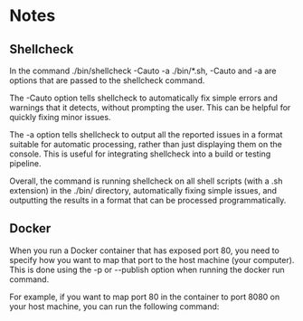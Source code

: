 # Notes

## Shellcheck
In the command ./bin/shellcheck -Cauto -a ./bin/*.sh, -Cauto and -a are options that are passed to the shellcheck command.

The -Cauto option tells shellcheck to automatically fix simple errors and warnings that it detects, without prompting the user. This can be helpful for quickly fixing minor issues.

The -a option tells shellcheck to output all the reported issues in a format suitable for automatic processing, rather than just displaying them on the console. This is useful for integrating shellcheck into a build or testing pipeline.

Overall, the command is running shellcheck on all shell scripts (with a .sh extension) in the ./bin/ directory, automatically fixing simple issues, and outputting the results in a format that can be processed programmatically.

## Docker
When you run a Docker container that has exposed port 80, you need to specify how you want to map that port to the host machine (your computer). This is done using the -p or --publish option when running the docker run command.

For example, if you want to map port 80 in the container to port 8080 on your host machine, you can run the following command:

```docker run -p 8080:80 my-image

